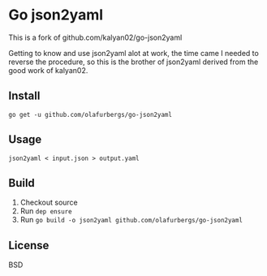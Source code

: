 # Go json2yaml

This is a fork of github.com/kalyan02/go-json2yaml

Getting to know and use json2yaml alot at work, the time came I needed to reverse the procedure, so this is the brother of json2yaml derived from the good work of kalyan02.



## Install

```
go get -u github.com/olafurbergs/go-json2yaml
```

## Usage
```
json2yaml < input.json > output.yaml
```

## Build

1. Checkout source
2. Run `dep ensure`
3. Run `go build -o json2yaml github.com/olafurbergs/go-json2yaml`

## License

BSD
